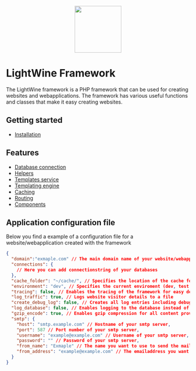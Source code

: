 <p align="center" >
  <img src="https://www.moviedos.nl/images/light_wine_logo.png" style="width:128px;" />
</p>

# LightWine Framework
The LightWine framework is a PHP framework that can be used for creating websites and webapplications. The framework has various useful functions and classes that make it easy creating websites.

## Getting started
* [Installation]()

## Features
* [Database connection]()
* [Helpers]()
* [Templates service]()
* [Templating engine]()
* [Caching]()
* [Routing]()
* [Components]()

## Application configuration file
Below you find a example of a configuration file for a website/webapplication created with the framework

```json 
{
  "domain":"exmaple.com" // The main domain name of your website/webapplication,
  "connections": {
    // Here you can add connectionstring of your databases
  },
  "cache_folder": "~/cache/", // Specifies the location of the cache folder use ~ to start from the document root
  "environment": "dev", // Specifies the current enviroment (dev, test or live)
  "tracing": false, // Enables the tracing of the framework for easy debugging
  "log_traffic": true, // Logs website visitor details to a file
  "create_debug_log": false, // Creates all log entries including debug log entries
  "log_database": false, // Enables logging to the database instead of a file
  "gzip_encode": true, // Enables gzip compression for all content provided by the framework
  "smtp": {
    "host": "smtp.example.com" // Hostname of your smtp server,
    "port": 587 // Port number of your smtp server,
    "username": "example@example.com" // Username of your smtp server,
    "password": "" // Password of your smtp server,
    "from_name": "Exmaple" // The name you want to use to send the mail,
    "from_address": "example@example.com" // The emailaddress you want to use to send the mail
  }
}
```
